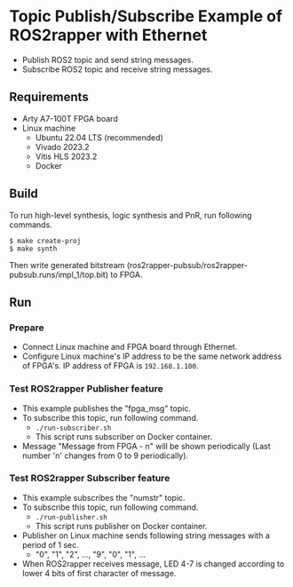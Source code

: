# Topic Publish/Subscribe Example of ROS2rapper with Ethernet

* Publish ROS2 topic and send string messages.
* Subscribe ROS2 topic and receive string messages.

## Requirements
* Arty A7-100T FPGA board
* Linux machine
  * Ubuntu 22.04 LTS (recommended)
  * Vivado 2023.2
  * Vitis HLS 2023.2
  * Docker

## Build
To run high-level synthesis, logic synthesis and PnR, run following commands.
```
$ make create-proj
$ make synth
```

Then write generated bitstream (ros2rapper-pubsub/ros2rapper-pubsub.runs/impl\_1/top.bit) to FPGA.

## Run
### Prepare
* Connect Linux machine and FPGA board through Ethernet.
* Configure Linux machine's IP address to be the same network address of FPGA's. IP address of FPGA is `192.168.1.100`.

### Test ROS2rapper Publisher feature
* This example publishes the "fpga_msg" topic.
* To subscribe this topic, run following command.
  * `./run-subscriber.sh`
  * This script runs subscriber on Docker container.
* Message "Message from FPGA - n" will be shown periodically (Last number 'n' changes from 0 to 9 periodically).

### Test ROS2rapper Subscriber feature
* This example subscribes the "numstr" topic.
* To subscribe this topic, run following command.
  * `./run-publisher.sh`
  * This script runs publisher on Docker container.
* Publisher on Linux machine sends following string messages with a period of 1 sec.
  *  "0", "1", "2", ..., "9", "0", "1", ...
* When ROS2rapper receives message, LED 4-7 is changed according to lower 4 bits of first character of message.